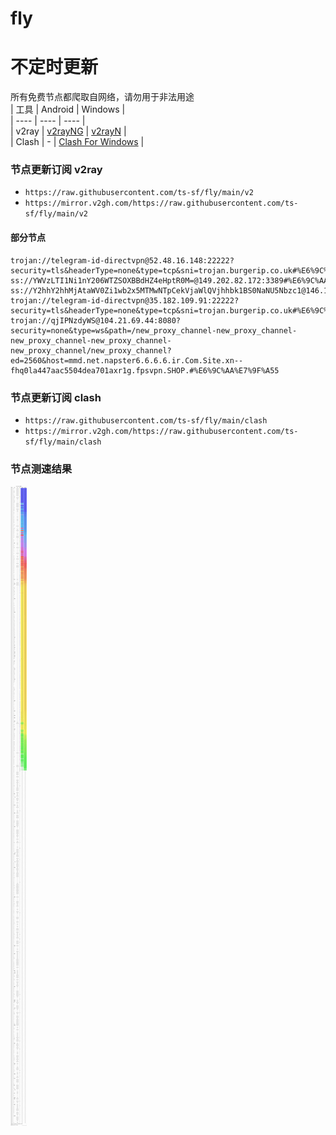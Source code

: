 # fly
# 不定时更新
所有免费节点都爬取自网络，请勿用于非法用途  
|  工具  | Android  | Windows  |  
|  ----  | ----   | ----  |  
| v2ray  | [v2rayNG](https://github.com/2dust/v2rayNG/releases) | [v2rayN](https://github.com/2dust/v2rayN/releases) |  
| Clash  | - | [Clash For Windows](https://github.com/2dust/clashN/releases) | 
  
### 节点更新订阅  v2ray
- `https://raw.githubusercontent.com/ts-sf/fly/main/v2`  
- `https://mirror.v2gh.com/https://raw.githubusercontent.com/ts-sf/fly/main/v2`  

#### 部分节点  
``` 
trojan://telegram-id-directvpn@52.48.16.148:22222?security=tls&headerType=none&type=tcp&sni=trojan.burgerip.co.uk#%E6%9C%AA%E7%9F%A5%2020.3MB%2Fs
ss://YWVzLTI1Ni1nY206WTZSOXBBdHZ4eHptR0M=@149.202.82.172:3389#%E6%9C%AA%E7%9F%A52%201.8MB%2Fs
ss://Y2hhY2hhMjAtaWV0Zi1wb2x5MTMwNTpCekVjaWlQVjhhbk1BS0NaNU5Nbzc1@146.19.233.101:29682#%E6%9C%AA%E7%9F%A53
trojan://telegram-id-directvpn@35.182.109.91:22222?security=tls&headerType=none&type=tcp&sni=trojan.burgerip.co.uk#%E6%9C%AA%E7%9F%A54
trojan://qjIPNzdyWS@104.21.69.44:8080?security=none&type=ws&path=/new_proxy_channel-new_proxy_channel-new_proxy_channel-new_proxy_channel-new_proxy_channel/new_proxy_channel?ed=2560&host=mmd.net.napster6.6.6.6.ir.Com.Site.xn--fhq0la447aac5504dea701axr1g.fpsvpn.SHOP.#%E6%9C%AA%E7%9F%A55
```
### 节点更新订阅  clash
- `https://raw.githubusercontent.com/ts-sf/fly/main/clash`  
- `https://mirror.v2gh.com/https://raw.githubusercontent.com/ts-sf/fly/main/clash`  

### 节点测速结果
![image](traffic.png)
